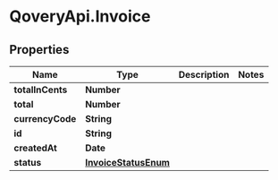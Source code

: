 # QoveryApi.Invoice

## Properties

Name | Type | Description | Notes
------------ | ------------- | ------------- | -------------
**totalInCents** | **Number** |  | 
**total** | **Number** |  | 
**currencyCode** | **String** |  | 
**id** | **String** |  | 
**createdAt** | **Date** |  | 
**status** | [**InvoiceStatusEnum**](InvoiceStatusEnum.md) |  | 


